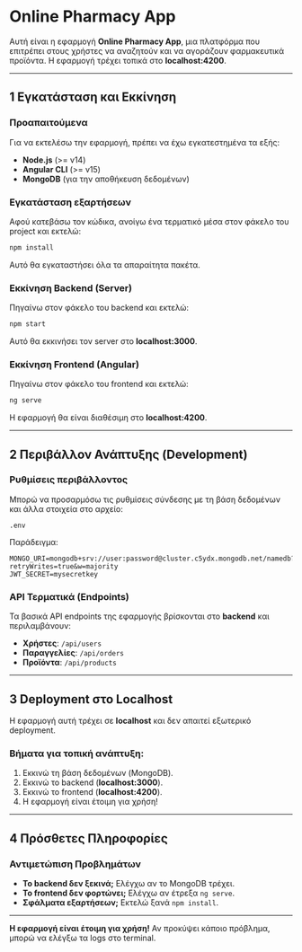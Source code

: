# Online Pharmacy App

Αυτή είναι η εφαρμογή **Online Pharmacy App**, μια πλατφόρμα που επιτρέπει στους χρήστες να αναζητούν και να αγοράζουν φαρμακευτικά προϊόντα. Η εφαρμογή τρέχει τοπικά στο **localhost:4200**.

---

## 1 Εγκατάσταση και Εκκίνηση

### Προαπαιτούμενα
Για να εκτελέσω την εφαρμογή, πρέπει να έχω εγκατεστημένα τα εξής:
- **Node.js** (>= v14)
- **Angular CLI** (>= v15)
- **MongoDB** (για την αποθήκευση δεδομένων)

### Εγκατάσταση εξαρτήσεων
Αφού κατεβάσω τον κώδικα, ανοίγω ένα τερματικό μέσα στον φάκελο του project και εκτελώ:
```sh
npm install
```
Αυτό θα εγκαταστήσει όλα τα απαραίτητα πακέτα.

### Εκκίνηση Backend (Server)
Πηγαίνω στον φάκελο του backend και εκτελώ:
```sh
npm start
```
Αυτό θα εκκινήσει τον server στο **localhost:3000**.

### Εκκίνηση Frontend (Angular)
Πηγαίνω στον φάκελο του frontend και εκτελώ:
```sh
ng serve
```
Η εφαρμογή θα είναι διαθέσιμη στο **localhost:4200**.

---

## 2 Περιβάλλον Ανάπτυξης (Development)

###  Ρυθμίσεις περιβάλλοντος
Μπορώ να προσαρμόσω τις ρυθμίσεις σύνδεσης με τη βάση δεδομένων και άλλα στοιχεία στο αρχείο:
```
.env
```
Παράδειγμα:
```
MONGO_URI=mongodb+srv://user:password@cluster.c5ydx.mongodb.net/namedb?retryWrites=true&w=majority
JWT_SECRET=mysecretkey
```

### API Τερματικά (Endpoints)
Τα βασικά API endpoints της εφαρμογής βρίσκονται στο **backend** και περιλαμβάνουν:
- **Χρήστες**: `/api/users`
- **Παραγγελίες**: `/api/orders`
- **Προϊόντα**: `/api/products`

---

## 3 Deployment στο Localhost
Η εφαρμογή αυτή τρέχει σε **localhost** και δεν απαιτεί εξωτερικό deployment.

### Βήματα για τοπική ανάπτυξη:
1. Εκκινώ τη βάση δεδομένων (MongoDB).
2. Εκκινώ το backend (**localhost:3000**).
3. Εκκινώ το frontend (**localhost:4200**).
4. Η εφαρμογή είναι έτοιμη για χρήση! 

---

## 4 Πρόσθετες Πληροφορίες

### Αντιμετώπιση Προβλημάτων
- **Το backend δεν ξεκινά;** Ελέγχω αν το MongoDB τρέχει.
- **Το frontend δεν φορτώνει;** Ελέγχω αν έτρεξα `ng serve`.
- **Σφάλματα εξαρτήσεων;** Εκτελώ ξανά `npm install`.

---

**Η εφαρμογή είναι έτοιμη για χρήση!** Αν προκύψει κάποιο πρόβλημα, μπορώ να ελέγξω τα logs στο terminal. 
